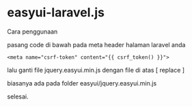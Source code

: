 # easyui-laravel.js

Cara penggunaan

pasang code di bawah pada meta header halaman laravel anda
```
<meta name="csrf-token" content="{{ csrf_token() }}">
```
lalu ganti file jquery.easyui.min.js dengan file di atas [ replace ]

biasanya ada pada folder easyui/jquery.easyui.min.js

selesai.
